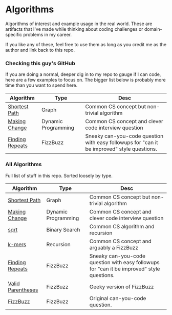 # Algorithms

Algorithms of interest and example usage in the real world. These are artifacts
that I've made while thinking about coding challenges or domain-specific
problems in my career.

If you like any of these, feel free to use them as long as you credit me as the
author and link back to this repo.

### Checking this guy's GitHub

If you are doing a normal, deeper dig in to my repo to gauge if I can code, here
are a few examples to focus on. The bigger list below is probably more time than
you want to spend here.

| Algorithm       | Type     | Desc                                                                                       |
|-----------------|----------|--------------------------------------------------------------------------------------------|
| [Shortest Path](code/shortest_path/README.md)   | Graph    | Common CS concept but non-trivial algorithm                                                |
| [Making Change](code/making_change/README.md)   | Dynamic Programming | Common CS concept and clever code interview question                                                |
| [Finding Repeats](code/finding_repeats/README.md) | FizzBuzz | Sneaky can-you-code question with easy followups for "can it be improved" style questions. |

### All Algorithms

Full list of stuff in this repo. Sorted loosely by type.

| Algorithm       | Type     | Desc                                                                                       |
|-----------------|----------|--------------------------------------------------------------------------------------------|
| [Shortest Path](code/shortest_path/README.md)   | Graph    | Common CS concept but non-trivial algorithm                                                |
| [Making Change](code/making_change/README.md)   | Dynamic Programming | Common CS concept and clever code interview question                                                |
| [sqrt](code/sqrt/README.md)   | Binary Search | Common CS algorithm and recursion |
| [k-mers](code/kmers/README.md)   | Recursion | Common CS concept and arguably a FizzBuzz |
| [Finding Repeats](code/finding_repeats/README.md) | FizzBuzz | Sneaky can-you-code question with easy followups for "can it be improved" style questions. |
| [Valid Parentheses](code/valid_parentheses/README.md) | FizzBuzz | Geeky version of FizzBuzz |
| [FizzBuzz](code/fizzbuzz/README.md) | FizzBuzz | Original can-you-code question. |
